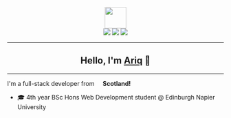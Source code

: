 <div align="center">
    <img src="https://emojis.slackmojis.com/emojis/images/1643515259/12806/meow_attention.png?1643515259" width="50" />
</div>

<div align="center">
    <img src="https://img.shields.io/badge/LinkedIn-blue?logo=linkedin&logoColor=white&style=for-the-badge" />
    <img src="https://img.shields.io/badge/EMAIL-fafafa?logo=gmail&style=for-the-badge" />
    <img src="https://img.shields.io/badge/portfolio-EBA321?style=for-the-badge" />
</div>

---

<h2 align="center">Hello, I'm <a href="https://ariq.uk" target="_blank">Ariq</a> 👋</h2>

---

I'm a full-stack developer from <b><img src="https://flagpedia.net/data/flags/w580/gb-sct.png" height="12"/> Scotland!</b>

-   :mortar_board: 4th year BSc Hons Web Development student @ Edinburgh Napier University
